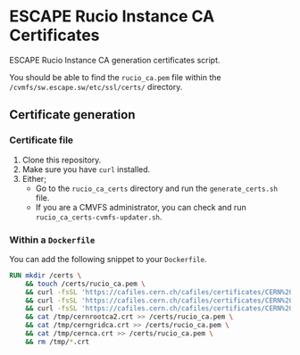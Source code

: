 # ESCAPE Rucio Instance CA Certificates

ESCAPE Rucio Instance CA generation certificates script.

You should be able to find the `rucio_ca.pem` file within the `/cvmfs/sw.escape.sw/etc/ssl/certs/` directory.

## Certificate generation

### Certificate file

1. Clone this repository.
2. Make sure you have `curl` installed.
3. Either;
    * Go to the `rucio_ca_certs` directory and run the `generate_certs.sh` file.
    * If you are a CMVFS administrator, you can check and run `rucio_ca_certs-cvmfs-updater.sh`.

### Within a `Dockerfile`

You can add the following snippet to your `Dockerfile`.
```Dockerfile
RUN mkdir /certs \
    && touch /certs/rucio_ca.pem \
    && curl -fsSL 'https://cafiles.cern.ch/cafiles/certificates/CERN%20Root%20Certification%20Authority%202.crt' | openssl x509 -inform DER -out /tmp/cernrootca2.crt \
    && curl -fsSL 'https://cafiles.cern.ch/cafiles/certificates/CERN%20Grid%20Certification%20Authority(1).crt' -o /tmp/cerngridca.crt \
    && curl -fsSL 'https://cafiles.cern.ch/cafiles/certificates/CERN%20Certification%20Authority.crt' -o /tmp/cernca.crt \
    && cat /tmp/cernrootca2.crt >> /certs/rucio_ca.pem \
    && cat /tmp/cerngridca.crt >> /certs/rucio_ca.pem \
    && cat /tmp/cernca.crt >> /certs/rucio_ca.pem \
    && rm /tmp/*.crt
```
